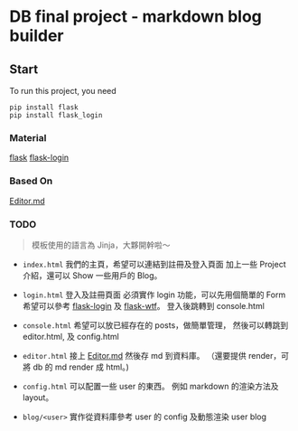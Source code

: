 # DB final project - markdown blog builder

## Start

To run this project, you need

```
pip install flask
pip install flask_login
```

### Material

[flask](https://spacewander.github.io/explore-flask-zh/index.html)
[flask-login](http://www.pythondoc.com/flask-login/)

### Based On

[Editor.md](https://github.com/pandao/editor.md/)

### TODO

> 模板使用的語言為 Jinja，大夥開幹啦～

- `index.html`
我們的主頁，希望可以連結到註冊及登入頁面
加上一些 Project 介紹，還可以 Show 一些用戶的 Blog。

- `login.html`
登入及註冊頁面
必須實作 login 功能，可以先用個簡單的 Form
希望可以參考 [flask-login](http://www.pythondoc.com/flask-login/) 及 [flask-wtf](https://spacewander.github.io/explore-flask-zh/11-handling_forms.html)。
登入後跳轉到 console.html

- `console.html`
希望可以放已經存在的 posts，做簡單管理，
然後可以轉跳到 editor.html, 及 config.html

- `editor.html`
接上 [Editor.md](https://github.com/pandao/editor.md/)
然後存 md 到資料庫。
（還要提供 render，可將 db 的 md render 成 html。)

- `config.html`
可以配置一些 user 的東西。
例如 markdown 的渲染方法及 layout。

- `blog/<user>`
實作從資料庫參考 user 的 config 及動態渲染 user blog
